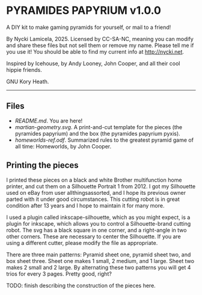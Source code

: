 # PYRAMIDES PAPYRIUM v1.0.0

A DIY kit to make gaming pyramids for yourself, or mail to a friend!

By Nycki Lamicela, 2025. Licensed by CC-SA-NC, meaning you can modify and share these files but not sell them or remove my name. Please tell me if you use it! You should be able to find my current info at <http://nycki.net>.

Inspired by Icehouse, by Andy Looney, John Cooper, and all their cool hippie friends.

GNU Kory Heath.

---

## Files

- _README.md_. You are here!
- _martian-geometry.svg_. A print-and-cut template for the pieces (the pyramides papyrium) and the box (the pyramides papyrium pyxis).
- _homeworlds-ref.odf_. Summarized rules to the greatest pyramid game of all time: Homeworlds, by John Cooper.

## Printing the pieces

I printed these pieces on a black and white Brother multifunction home printer, and cut them on a Silhouette Portrait 1 from 2012. I got my Silhouette used on eBay from user allthingsassorted, and I hope its previous owner parted with it under good circumstances. This cutting robot is in great condition after 13 years and I hope to maintain it for many more.

I used a plugin called inkscape-silhouette, which as you might expect, is a plugin for inkscape, which allows you to control a Silhouette-brand cutting robot. The svg has a black square in one corner, and a right-angle in two other corners. These are necessary to center the Silhouette. If you are using a different cutter, please modify the file as appropriate.

There are three main patterns: Pyramid sheet one, pyramid sheet two, and box sheet three. Sheet one makes 1 small, 2 medium, and 1 large. Sheet two makes 2 small and 2 large. By alternating these two patterns you will get 4 trios for every 3 pages. Pretty good, right?

TODO: finish describing the construction of the pieces here.
